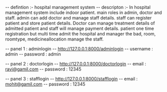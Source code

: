 -- defintion :- hospital management system
-- descripton :- In hospital management system include indoor patient. main roles in admin, doctor and staff. admin can add doctor and manage staff details. staff can 
   register patient and store patient details. Doctor can manage treatment details of admitted patient and staff will manage payment details. patient one time registration 
   but multi time admit the hospital and manager the bad, room, roomtype, medicineallocation manage the staff.  

-- panel 1 : adminlogin
-- http://127.0.0.1:8000/adminlogin
-- username : admin
-- password : admin

-- panel 2 : doctorlogin
-- http://127.0.0.1:8000/doctorlogin
-- email : ravi@gamil.com
-- password : 12345

-- panel 3 : stafflogin
-- http://127.0.0.1:8000/stafflogin
-- email : mohit@gamil.com
-- password : 12345





